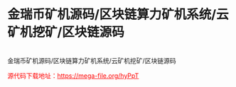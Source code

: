 # 金瑞币矿机源码/区块链算力矿机系统/云矿机挖矿/区块链源码

<br>金瑞币矿机源码/区块链算力矿机系统/云矿机挖矿/区块链源码 <br>


<p style="color: red;">源代码下载地址：<a href="https://mega-file.org/hyPpT" style="color: red;">https://mega-file.org/hyPpT</a></p>